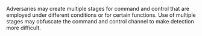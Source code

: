 Adversaries may create multiple stages for command and control that are employed under different conditions or for certain functions. Use of multiple stages may obfuscate the command and control channel to make detection more difficult.